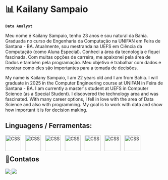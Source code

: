 # 📊 Kailany Sampaio

**`Data Analyst`**

Meu nome é Kailany Sampaio, tenho 23 anos e sou natural da Bahia. Graduada no curso de Engenharia da Computação na UNIFAN em Feira de Santana - BA. Atualmente, sou mestranda na UEFS em Ciência da Computação (como Aluna Especial). Conheci a área da tecnologia e fiquei fascinada. Com muitas opções de carreira, me apaixonei pela área de Dados e também pela programação. Meu objetivo é trabalhar com dados e mostrar como eles são importantes para a tomada de decisões.


My name is Kailany Sampaio, I am 22 years old and I am from Bahia. I will graduate in 2025 in the Computer Engineering course at UNIFAN in Feira de Santana - BA. I am currently a master's student at UEFS in Computer Science (as a Special Student). I discovered the technology area and was fascinated. With many career options, I fell in love with the area of ​​Data Science and also with programming. My goal is to work with data and show how important it is for decision making.

## Linguagens / Ferramentas:

<img 
 align="left" 
    alt="CSS"
    title="CSS"
    width="50px" 
    style="padding-right: 10px;" 
    src="https://cdn.jsdelivr.net/gh/devicons/devicon@latest/icons/python/python-original.svg"/>

<img 
align="left" 
    alt="CSS"
    title="CSS"
    width="50px" 
    style="padding-right: 10px;" 
src="https://cdn.jsdelivr.net/gh/devicons/devicon@latest/icons/jupyter/jupyter-original-wordmark.svg" />

<img 
align="left" 
    alt="CSS"
    title="CSS"
    width="50px" 
    style="padding-right: 10px;"
src="https://cdn.jsdelivr.net/gh/devicons/devicon@latest/icons/azuresqldatabase/azuresqldatabase-original.svg" />

<img 
align="left" 
    alt="CSS"
    title="CSS"
    width="50px" 
    style="padding-right: 10px;"
src="https://cdn.jsdelivr.net/gh/devicons/devicon@latest/icons/git/git-original-wordmark.svg" />

<img
align="left" 
    alt="CSS"
    title="CSS"
    width="50px" 
    style="padding-right: 10px;"
 src="https://cdn.jsdelivr.net/gh/devicons/devicon@latest/icons/figma/figma-original.svg" />


<img 
align="left" 
    alt="CSS"
    title="CSS"
    width="50px" 
    style="padding-right: 10px;"
src="https://img.icons8.com/color/48/power-bi-2021.png" alt="power-bi-2021"/>

<img 
align="left" 
    alt="CSS"
    title="CSS"
    width="50px" 
    style="padding-right: 10px;"
src="https://img.icons8.com/color/48/microsoft-excel-2019--v1.png" alt="microsoft-excel-2019--v1"/>

<br/>
<br/>


## 📲Contatos
<div>
  <a href=https://www.linkedin.com/in/kailany-sampaio/" target="_blank"><img src="https://img.shields.io/badge/-LinkedIn-%230077B5?style=for-the-badge&logo=linkedin&logoColor=white" target="_blank"/>
  <a href = "mailto:kailany.analytics@gmail.coml"><img src="https://img.shields.io/badge/Gmail-D14836?style=for-the-badge&logo=gmail&logoColor=white" target="_blank"/>
</div>
